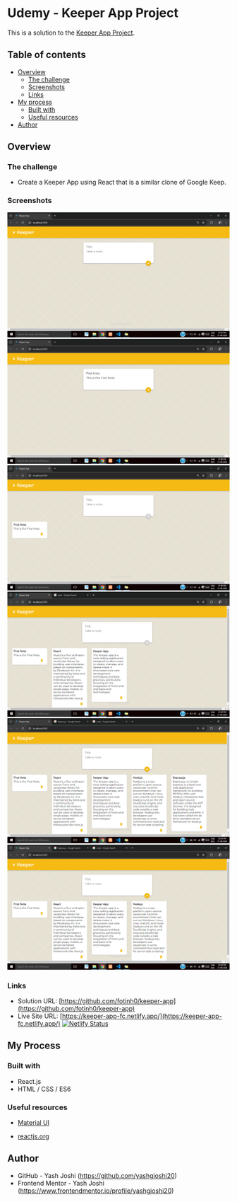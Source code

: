# Udemy - Keeper App Project 

This is a solution to the [Keeper App Project](https://www.udemy.com/course/the-complete-web-development-bootcamp/).

## Table of contents

- [Overview](#overview)
  - [The challenge](#the-challenge)
  - [Screenshots](#screenshots)
  - [Links](#links)
- [My process](#my-process)
  - [Built with](#built-with)
  - [Useful resources](#useful-resources)
- [Author](#author)

## Overview

### The challenge

- Create a Keeper App using React that is a similar clone of Google Keep.

### Screenshots
![](./Screenshots/Screenshot-1.png)
![](./Screenshots/Screenshot-2.png)
![](./Screenshots/Screenshot-3.png)
![](./Screenshots/Screenshot-4.png)
![](./Screenshots/Screenshot-5.png)
![](./Screenshots/Screenshot-6.png)


### Links

- Solution URL: [https://github.com/fotinh0/keeper-app](https://github.com/fotinh0/keeper-app)
- Live Site URL: [https://keeper-app-fc.netlify.app/](https://keeper-app-fc.netlify.app/)   [![Netlify Status](https://api.netlify.com/api/v1/badges/f4f81921-d934-4e10-aa92-2b4334da5815/deploy-status)](https://app.netlify.com/sites/keeper-app-fc/deploys)

## My Process
### Built with

- React.js
- HTML / CSS / ES6

### Useful resources

- [Material UI](https://mui.com/)

- [reactjs.org](https://reactjs.org/docs/getting-started.html)

## Author

- GitHub - Yash Joshi (https://github.com/yashgjoshi20)
- Frontend Mentor - Yash Joshi (https://www.frontendmentor.io/profile/yashgjoshi20)
